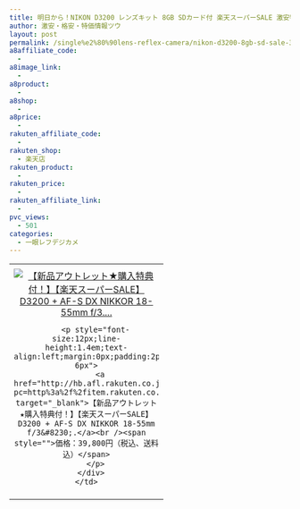 ```yaml
---
title: 明日から！NIKON D3200 レンズキット 8GB SDカード付 楽天スーパーSALE 激安特価39,800円！送料無料！
author: 激安・格安・特価情報ツウ
layout: post
permalink: /single%e2%80%90lens-reflex-camera/nikon-d3200-8gb-sd-sale-39800.html
a8affiliate_code:
  - 
a8image_link:
  - 
a8product:
  - 
a8shop:
  - 
a8price:
  - 
rakuten_affiliate_code:
  - 
rakuten_shop:
  - 楽天店
rakuten_product:
  - 
rakuten_price:
  - 
rakuten_affiliate_link:
  - 
pvc_views:
  - 501
categories:
  - 一眼レフデジカメ
---
```

<table border="0" cellpadding="0" cellspacing="0">
  <tr>
    <td valign="top">
      <div style="border:1px none;margin:0px;padding:6px 0px;width:260px;text-align:center;float:left">
        <a href="http://hb.afl.rakuten.co.jp/hgc/0ebeb642.6a0036a5.0ebeb643.486573f7/?pc=http%3a%2f%2fitem.rakuten.co.jp%2fnikondirect%2fndrst377%2f%3fscid%3daf_link_tbl&m=http%3a%2f%2fm.rakuten.co.jp%2fnikondirect%2fi%2f10001832%2f" target="_blank"><img src="http://hbb.afl.rakuten.co.jp/hgb/?pc=http%3a%2f%2fthumbnail.image.rakuten.co.jp%2f%400_gold%2fnikondirect%2fproduct%2fimg%2fndrst377_01_m.jpg%3f_ex%3d240x240&m=http%3a%2f%2fthumbnail.image.rakuten.co.jp%2f%400_gold%2fnikondirect%2fproduct%2fimg%2fndrst377_01_m.jpg" alt="【新品アウトレット★購入特典付！】【楽天スーパーSALE】D3200 + AF-S DX NIKKOR 18-55mm f/3...." border="0" style="margin:0px;padding:0px" /></a> 
        
        <p style="font-size:12px;line-height:1.4em;text-align:left;margin:0px;padding:2px 6px">
          <a href="http://hb.afl.rakuten.co.jp/hgc/0ebeb642.6a0036a5.0ebeb643.486573f7/?pc=http%3a%2f%2fitem.rakuten.co.jp%2fnikondirect%2fndrst377%2f%3fscid%3daf_link_tbl&m=http%3a%2f%2fm.rakuten.co.jp%2fnikondirect%2fi%2f10001832%2f" target="_blank">【新品アウトレット★購入特典付！】【楽天スーパーSALE】D3200 + AF-S DX NIKKOR 18-55mm f/3&#8230;.</a><br /><span style="">価格：39,800円（税込、送料込）</span>
        </p>
      </div>
    </td>
  </tr>
</table>